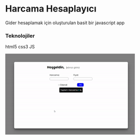
<h1>Harcama Hesaplayıcı</h1>

Gider hesaplamak için oluşturulan basit bir javascript app

<h3>Teknolojiler</h3>

html5 css3 JS <br>

![](HarcamaHesaplayıcı.gif)


